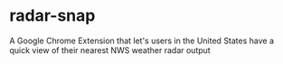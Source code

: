 radar-snap
==========

A Google Chrome Extension that let's users in the United States have a quick view of their nearest NWS weather radar output

